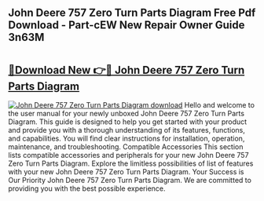 ## John Deere 757 Zero Turn Parts Diagram Free Pdf Download - Part-cEW New Repair Owner Guide 3n63M

# <h2><a href="http://dft87uo.blite.top/?on=John+Deere+757+Zero+Turn+Parts+Diagram">🔗Download New 👉🔴 John Deere 757 Zero Turn Parts Diagram</a></h2>

[![John Deere 757 Zero Turn Parts Diagram download](https://i.imgur.com/lujVjoI.png)](http://dft87uo.blite.top/?on=John+Deere+757+Zero+Turn+Parts+Diagram)
Hello and welcome to the user manual for your newly unboxed John Deere 757 Zero Turn Parts Diagram. This guide is designed to help you get started with your product and provide you with a thorough understanding of its features, functions, and capabilities. You will find clear instructions for installation, operation, maintenance, and troubleshooting. Compatible Accessories This section lists compatible accessories and peripherals for your new John Deere 757 Zero Turn Parts Diagram. Explore the limitless possibilities of list of features with your new John Deere 757 Zero Turn Parts Diagram. Your Success is Our Priority John Deere 757 Zero Turn Parts Diagram. We are committed to providing you with the best possible experience.
